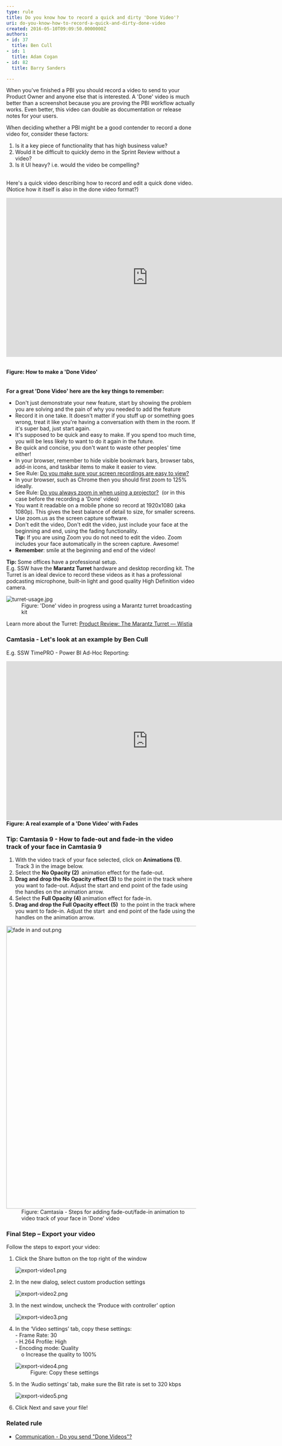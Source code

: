 ```yaml
---
type: rule
title: Do you know how to record a quick and dirty 'Done Video'?
uri: do-you-know-how-to-record-a-quick-and-dirty-done-video
created: 2016-05-10T09:09:50.0000000Z
authors:
- id: 37
  title: Ben Cull
- id: 1
  title: Adam Cogan
- id: 82
  title: Barry Sanders

---
```




<span class='intro'> <p class="ssw15-rteElement-P">​When you've finished a PBI you should record a video to send to your Product Owner and anyone else that is interested. A 'Done'&#160;video&#160;is much better than a screenshot because you are proving&#160;the PBI workflow actually works. Even better,&#160;this video can double as documentation or&#160;release notes for your users. <br></p> </span>

<p>When deciding whether a PBI might be a good contender to record a done video for, consider these factors&#58;</p><ol><li>Is it a key piece of functionality that has high business value?<br></li><li>Would it be difficult to quickly demo in the Sprint&#160;Review&#160;without a video?<br></li><li>Is it UI heavy?&#160;i.e. would the video be compelling?<br></li></ol><div><font color="#333333">​<br></font></div>Here's a quick video describing how to record and edit&#160;a quick done video. (Notice&#160;how it itself is also in the done video format?)<br><p></p>
<iframe width="750" height="422" src="https&#58;//www.youtube.com/embed/CjwkGk1LcJ0" frameborder="0"></iframe>&#160;<br>
<p></p>
<strong>Figure&#58; How to make a 'Done Video'</strong><div><b><br></b><strong></strong><div><b><br></b><strong></strong><div><b></b></div><div><b>​​For&#160;a great 'Done Video' here are the key things to remember&#58;<br></b><div><strong></strong><ul><li>Don't just demonstrate your new feature, start by&#160;showing the problem you are solving and the pain of why you needed to add the feature<br></li><li>Record it in one take. It doesn't matter if you stuff up or something goes wrong, treat it like you're having a conversation with them in the room. If it's super bad, just start again.<br></li><li>It's supposed to be quick and easy to make. If you spend too much time, you will be less likely to want to do it again in the future.<br></li><li>Be quick and concise, you don't want to waste other peoples'&#160;time either!<br></li><li>In your browser, remember to&#160;hide visible bookmark bars,&#160;browser tabs, add-in icons, and taskbar items to make it easier to view.&#160;<br></li><li>See Rule&#58;&#160;<a href="/_layouts/15/FIXUPREDIRECT.ASPX?WebId=3dfc0e07-e23a-4cbb-aac2-e778b71166a2&amp;TermSetId=07da3ddf-0924-4cd2-a6d4-a4809ae20160&amp;TermId=d6c8ec14-f604-490a-a96a-82315794cd6b" target="_blank" style="background-color&#58;initial;">Do you make sure your screen recordings are easy to view?</a><br></li><li>In your&#160;browser, such as Chrome then you should first zoom to 125% ideally.&#160;<br></li><li>See Rule&#58;&#160;<a href="/_layouts/15/FIXUPREDIRECT.ASPX?WebId=3dfc0e07-e23a-4cbb-aac2-e778b71166a2&amp;TermSetId=07da3ddf-0924-4cd2-a6d4-a4809ae20160&amp;TermId=01b38f0f-597f-4410-84de-465a705aabea" target="_blank" style="background-color&#58;initial;">Do you always zoom in when using a projector?</a><span style="background-color&#58;initial;">&#160; (or in this case&#160;before the recording a 'Done' video)</span><br></li><li>You want it readable on a mobile phone so&#160;record at 1920x1080 (aka 1080p). This gives the best balance of detail to size, for smaller screens.<br></li><li>Use zoom.us as the screen capture software.&#160;<br></li><li>Don't edit the video, Don't edit the video, just include your face at the beginning and end, using the fading functionality.<br><b style="background-color&#58;initial;">Tip&#58;</b> If you are using Zoom you do not need to edit the video. Zoom includes your face automatically in the screen capture. Awesome!<br></li><li><strong>Remember</strong>&#58; smile at the beginning and end of the video!<br></li></ul><p>
   <b></b></p><p>
   <b>​Tip&#58; </b>Some offices have a professional setup.<br>E.g. SSW have the 
   <b>Marantz Turret</b> hardware and desktop recording kit. The Turret is an ideal device to record these videos as it has a professional podcasting microphone, built-in light and good quality High Definition video camera.&#160;<br> </p><dl class="image"><dt>
      <img src="/PublishingImages/turret-usage.jpg" alt="turret-usage.jpg" />
   </dt><dd>Figure&#58; 'Done' video in progress using a Marantz turret broadcasting kit</dd></dl> Learn more about the Turret&#58; 
<a href="https&#58;//wistia.com/learn/production/marantz-turret-review?wvideo=whmpjct7xj">Product Review&#58; The Marantz Turret — Wistia</a>
<p></p><h3 class="ssw15-rteElement-H3">Camtasia - Let's look at an example by Ben Cull<br></h3><p>E.g. SSW TimePRO - Power BI Ad-Hoc Reporting&#58;</p>
<iframe width="750" height="422" src="https&#58;//www.youtube.com/embed/nG4IAxdEWQg" frameborder="0"></iframe><br>
<div> 
   <strong>Figure&#58; A real example of a 'Done Video' with Fades</strong><br></div><h3 class="ssw15-rteElement-H3">Tip&#58; Camtasia 9&#160;- How to fade-out and fade-in the&#160;video track&#160;of your face&#160;in Camtasia 9<br></h3><ol><li>With the video track of your face selected, click on&#160;<strong>Animations (1)</strong>. Track 3 in the image below.</li><li>Select&#160;the&#160;<strong>No Opacity (2)&#160;&#160;</strong>animation effect for the fade-out.</li><li> 
      <strong>Drag and drop&#160;the No Opacity effect (3)</strong> to the point in the track where you want to fade-out.&#160;Adjust the start&#160;and end point&#160;of the fade using the handles on the animation arrow.<br></li><li>Select the&#160;<strong>Full Opacity (4)&#160;</strong>animation effect for fade-in.<br></li><li>
      <strong>Drag and drop the Full Opacity&#160;effect&#160;(5)&#160;</strong> to the point in the track where you want to fade-in. Adjust the start &#160;and end point of the fade&#160;using the handles on the animation arrow.<br></li></ol><dl class="image"><dt> 
      <img src="/SiteAssets/record-a-quick-and-dirty-done-video/fade%20in%20and%20out.png" alt="fade in and out.png" style="width&#58;750px;" /> 
   </dt><dd>Figure&#58; Camtasia -&#160;Steps for adding fade-out/fade-in animation to video track&#160;of your face in 'Done' video​​​​​​<br></dd></dl><h3 class="ssw15-rteElement-H3"> Final Step – Export your video&#160; ​</h3><div><p class="ssw15-rteElement-P">Follow the steps to export your video&#58;<br></p><ol><li>Click the Share button on the top right of the window<br>
      <dl class="image"><dt><img src="/PublishingImages/export-video1.png" alt="export-video1.png" /></dt></dl></li><li>In the new dialog, select custom production settings
      <dl class="image"><dt><img src="/PublishingImages/export-video2.png" alt="export-video2.png" /></dt></dl></li><li>In the next window, uncheck the ‘Produce with controller’ option
      <dl class="image"><dt><img src="/PublishingImages/export-video3.png" alt="export-video3.png" /></dt></dl></li><li>In the ‘Video settings’ tab, copy these settings&#58;<br>-	Frame Rate&#58; 30<br>-	H.264 Profile&#58; High<br>-	Encoding mode&#58; Quality<br>&#160; &#160; o	Increase the quality to 100%<dl class="image"><dt><img src="/PublishingImages/export-video4.png" alt="export-video4.png" /></dt><dd>Figure&#58; Copy these settings</dd></dl></li><li>In the ‘Audio settings’ tab, make sure the Bit rate is set to 320 kbps
      <dl class="image"><dt><img src="/PublishingImages/export-video5.png" alt="export-video5.png" />​<br></dt></dl></li><li>Click Next and save your file!<br></li></ol><h3 class="ssw15-rteElement-H3">Related rule<br></h3></div></div></div></div></div><div><ul><li><a href="/_layouts/15/FIXUPREDIRECT.ASPX?WebId=3dfc0e07-e23a-4cbb-aac2-e778b71166a2&amp;TermSetId=07da3ddf-0924-4cd2-a6d4-a4809ae20160&amp;TermId=f5fc27ce-af9d-4b57-ad64-3893dacc09e3">​Communication - Do you send &quot;Done Videos&quot;?</a>​<br></li></ul></div>


